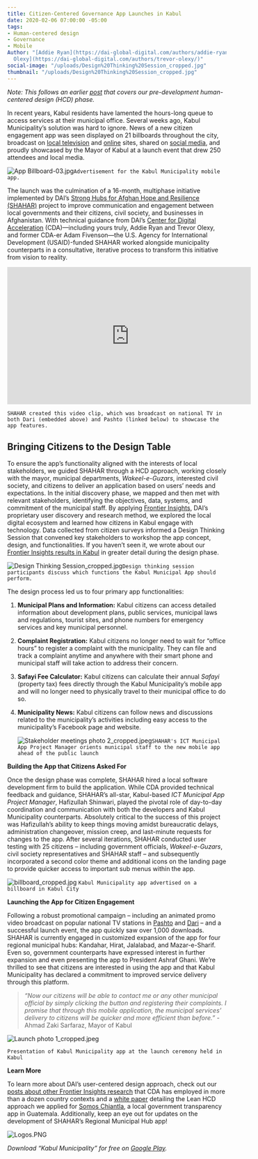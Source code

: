 ```yaml
---
title: Citizen-Centered Governance App Launches in Kabul
date: 2020-02-06 07:00:00 -05:00
tags:
- Human-centered design
- Governance
- Mobile
Author: "[Addie Ryan](https://dai-global-digital.com/authors/addie-ryan/) and [Trevor
  Olexy](https://dai-global-digital.com/authors/trevor-olexy/)"
social-image: "/uploads/Design%20Thinking%20Session_cropped.jpg"
thumbnail: "/uploads/Design%20Thinking%20Session_cropped.jpg"
---
```


*Note: This follows an earlier [post](https://dai-global-digital.com/citizen-centered-design-and-frontier-insights-in-kabul-municipality.html) that covers our pre-development human-centered design (HCD) phase.*

In recent years, Kabul residents have lamented the hours-long queue to access services at their municipal office. Several weeks ago, Kabul Municipality’s solution was hard to ignore. News of a new citizen engagement app was seen displayed on 21 billboards throughout the city, broadcast on [local television](https://www.youtube.com/watch?v=vqLA8GD-33I&feature=youtu.be) and [online](http://www.outlookafghanistan.net/national_detail.php?post_id=25808) sites, shared on [social media](https://www.facebook.com/KabulMunicipality/posts/2194828510813555), and proudly showcased by the Mayor of Kabul at a launch event that drew 250 attendees and local media.

![App Billboard-03.jpg](/uploads/App%20Billboard-03.jpg)`Advertisement for the Kabul Municipality mobile app.`

<!--more-->

The launch was the culmination of a 16-month, multiphase initiative implemented by DAI’s [Strong Hubs for Afghan Hope and Resilience (SHAHAR)](https://www.dai.com/our-work/projects/afghanistan-strong-hubs-afghan-hope-and-resilience-shahar) project to improve communication and engagement between local governments and their citizens, civil society, and businesses in Afghanistan. With technical guidance from DAI’s [Center for Digital Acceleration](https://www.dai.com/our-work/solutions/digital-acceleration) (CDA)—including yours truly, Addie Ryan and Trevor Olexy, and former CDA-er Adam Fivenson—the U.S. Agency for International Development (USAID)-funded SHAHAR worked alongside municipality counterparts in a consultative, iterative process to transform this initiative from vision to reality.

<iframe width="560" height="315" src="https://www.youtube.com/watch?v=O4n4kdJNBwM&feature=youtu.be" frameborder="0" allowfullscreen></iframe>

`SHAHAR created this video clip, which was broadcast on national TV in both Dari (embedded above) and Pashto (linked below) to showcase the app features.`

## Bringing Citizens to the Design Table

To ensure the app’s functionality aligned with the interests of local stakeholders, we guided SHAHAR through a HCD approach, working closely with the mayor, municipal departments, *Wakeel-e-Guzars*, interested civil society, and citizens to deliver an application based on users’ needs and expectations. In the initial discovery phase, we mapped and then met with relevant stakeholders, identifying the objectives, data, systems, and commitment of the municipal staff. By applying [Frontier Insights](https://dai-global-digital.com/tags/?tag=digital-insights), DAI’s proprietary user discovery and research method, we explored the local digital ecosystem and learned how citizens in Kabul engage with technology. Data collected from citizen surveys informed a Design Thinking Session that convened key stakeholders to workshop the app concept, design, and functionalities. If you haven’t seen it, we wrote about our [Frontier Insights results in Kabul](https://dai-global-digital.com/citizen-centered-design-and-frontier-insights-in-kabul-municipality.html) in greater detail during the design phase.

![Design Thinking Session_cropped.jpg](/uploads/Design%20Thinking%20Session_cropped.jpg)`Design thinking session participants discuss which functions the Kabul Municipal App should perform.`

The design process led us to four primary app functionalities:

1. **Municipal Plans and Information:** Kabul citizens can access detailed information about development plans, public services, municipal laws and regulations, tourist sites, and phone numbers for emergency services and key municipal personnel.

2. **Complaint Registration:** Kabul citizens no longer need to wait for “office hours” to register a complaint with the municipality. They can file and track a complaint anytime and anywhere with their smart phone and municipal staff will take action to address their concern.

3. **Safayi Fee Calculator:** Kabul citizens can calculate their annual *Safayi* (property tax) fees directly through the Kabul Municipality’s mobile app and will no longer need to physically travel to their municipal office to do so.

4. **Municipality News:** Kabul citizens can follow news and discussions related to the municipality’s activities including easy access to the municipality’s Facebook page and website.

   ![Stakeholder meetings photo 2_cropped.jpeg](/uploads/Stakeholder%20meetings%20photo%202_cropped.jpeg)`SHAHAR's ICT Municipal App Project Manager orients municipal staff to the new mobile app ahead of the public launch`

**Building the App that Citizens Asked For**

Once the design phase was complete, SHAHAR hired a local software development firm to build the application. While CDA provided technical feedback and guidance, SHAHAR’s all-star, Kabul-based *ICT Municipal App Project Manager*, Hafizullah Shinwari, played the pivotal role of day-to-day coordination and communication with both the developers and Kabul Municipality counterparts. Absolutely critical to the success of this project was Hafizullah’s ability to keep things moving amidst bureaucratic delays, administration changeover, mission creep, and last-minute requests for changes to the app. After several iterations, SHAHAR conducted user testing with 25 citizens – including government officials, *Wakeel-e-Guzars*, civil society representatives and SHAHAR staff – and subsequently incorporated a second color theme and additional icons on the landing page to provide quicker access to important sub menus within the app.

![billboard_cropped.jpg](/uploads/billboard_cropped.jpg)
`Kabul Municipality app advertised on a billboard in Kabul City`

**Launching the App for Citizen Engagement**

Following a robust promotional campaign – including an animated promo video broadcast on popular national TV stations in [Pashto](https://www.youtube.com/watch?v=0DpghQ8rXB4&feature=youtu.be) and [Dari](https://www.youtube.com/watch?v=O4n4kdJNBwM&feature=youtu.be) – and a successful launch event, the app quickly saw over 1,000 downloads. SHAHAR is currently engaged in customized expansion of the app for four regional municipal hubs: Kandahar, Hirat, Jalalabad, and Mazar-e-Sharif. Even so, government counterparts have expressed interest in further expansion and even presenting the app to President Ashraf Ghani. We’re thrilled to see that citizens are interested in using the app and that Kabul Municipality has declared a commitment to improved service delivery through this platform.

> *“Now our citizens will be able to contact me or any other municipal official by simply clicking the button and registering their complaints. I promise that through this mobile application, the municipal services’ delivery to citizens will be quicker and more efficient than before.”*              - Ahmad Zaki Sarfaraz, Mayor of Kabul

![Launch photo 1_cropped.jpeg](/uploads/Launch%20photo%201_cropped.jpeg)

`Presentation of Kabul Municipality app at the launch ceremony held in Kabul`

**Learn More**

To learn more about DAI’s user-centered design approach, check out our [posts about other Frontier Insights research](https://dai-global-digital.com/tags/?tag=digital-insights) that CDA has employed in more than a dozen country contexts and a [white paper](https://www.dai.com/hcd.pdf) detailing the Lean HCD approach we applied for [Somos Chiantla](https://play.google.com/store/apps/details?id=gt.muni.chiantla&hl=en_US), a local government transparency app in Guatemala. Additionally, keep an eye out for updates on the development of SHAHAR’s Regional Municipal Hub app!

![Logos.PNG](/uploads/Logos.PNG)

*Download “Kabul Municipality” for free on [Google Play](https://play.google.com/store/apps/details?id=gt.muni.chiantla&hl=en_US).*